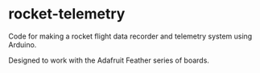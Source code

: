 # rocket-telemetry

Code for making a rocket flight data recorder and telemetry system
using Arduino.

Designed to work with the Adafruit Feather series of boards.

